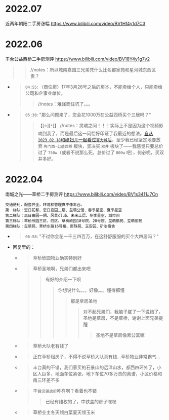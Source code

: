 
# 2022.07

近两年朝阳二手房涨幅 https://www.bilibili.com/video/BV1Hf4y1d7C3

# 2022.06

丰台公益西桥二手房测评 https://www.bilibili.com/video/BV18Y4y1g7v2
>> //notes：所以城南嘉园三兄弟凭什么比名都家苑和星河城东西区贵？
- > `04:55`: （商住房）17年3月26号之后的房本，不能卖给个人，只能卖给公司和企事业单位。
  >> //notes：难怪商住坑了。。。
- > `05:30`: "那么问题来了，您会花1000万在公益西桥买个三居吗？"
  >> 【[:star:][`*`]】 //notes：灵魂之问！！！实际上不是因为这个视频影响到我了，而是最后这一问恰好印证了我最近的想法。[自从`2023.02.18`和媳妇儿一起看过`富力城`后](https://github.com/BIAOXYZ/variousCodes/blob/master/_CodeTopics/LeetCode_contest/biweekly/biweekly2023/98-absent-6-bj/README.md)，至少我已经坚定地要放弃 `角门西-公益西桥` 板块，坚决买 `双井` 板块了——我感觉只要总价过了 `750w`（或者不说那么死，总价过了 `800w` 吧），何必呢，买双井多好。

# 2022.04

南城之光——草桥二手房测评 https://www.bilibili.com/video/BV1s3411J7Cn
```console
交通便利，配套齐全，环境和管理真不像丰台。
第一梯队：恋日花都、恋日嘉园二期、玺萌公馆、春季星空、夏季星空
第二梯队：恋日嘉园一期、风景club、未来上层、冬季星空、城市间
第三梯队：草桥欣园三区、四区、草桥欣园18号院、20号院、玺萌鹏苑、玺萌丽苑
第四梯队：玺萌苑、草桥东路16号楼、南珠苑、玉安园、矿冶宿舍
```
- > `06:58`: "不过你会花一千三四百万，在这舒舒服服的买个大四居吗？"
- 回复里的：
  * > 草桥欣园物业确实特别好
  * > 草桥圣地啊，兄弟们都出来吧
    >> 有好的介绍一下呗
    >>> 你想说什么。。。好像。。。懂得都懂
    >>>> 那是草房圣地
    >>>>> 对不起兄弟们，我脑子崴了一下说错了，圣地是草房，不是草桥，谢谢上面兄弟提醒
    >>>>>> 圣地不是草房像素公寓嘛
  * > 草桥大队老有钱了
  * > 正在草桥租房子，不得不说草桥大队真有钱…草桥物业非常霸气…
  * > 丰台真的不错，我们家买的石景山的远洋山水，都西四环外了，小区人巨多，地面车位紧张，地下车位70多万贵的离谱，小区价格和南三环差不多
  * > 丰台`诺德逸府`咋样啊？看着也不错
    >> 已经有维权的了，中铁盖的房子嘿嘿
  * > 草桥业主冬天领白菜夏天领玉米
